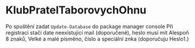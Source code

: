 # KlubPratelTaborovychOhnu
Po spuštění zadat ```Update-Database``` do package manager console
Při registraci stači date neexistujicí mail (doporučené), heslo musí mit Alespoň 8 znaků, Velké a malé písměno, číslo a speciální znka (doporučuju Heslo1.)

